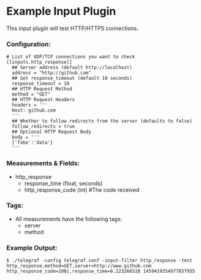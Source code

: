 # Example Input Plugin

This input plugin will test HTTP/HTTPS connections.

### Configuration:

```
# List of UDP/TCP connections you want to check
[[inputs.http_response]]
  ## Server address (default http://localhost)
  address = "http://github.com"
  ## Set response_timeout (default 10 seconds)
  response_timeout = 10
  ## HTTP Request Method
  method = "GET"
  ## HTTP Request Headers
  headers = '''
  Host: github.com
  '''
  ## Whether to follow redirects from the server (defaults to false)
  follow_redirects = true
  ## Optional HTTP Request Body
  body = '''
  {'fake':'data'}
  '''
```

### Measurements & Fields:

- http_response
    - response_time (float, seconds)
    - http_response_code (int) #The code received

### Tags:

- All measurements have the following tags:
    - server
    - method

### Example Output:

```
$ ./telegraf -config telegraf.conf -input-filter http_response -test
http_response,method=GET,server=http://www.github.com http_response_code=200i,response_time=6.223266528 1459419354977857955
```
